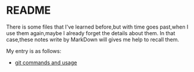 # README
There is some files that I've learned before,but with time goes past,when I use them again,maybe I already forget the details about them. In that case,these notes write by MarkDown will gives me help to recall them.

My entry is as follows:
* [git commands and usage](https://github.com/Cliot-W/Notes/blob/main/Profiles/git.md)
